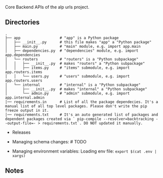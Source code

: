 Core Backend APIs of the alp urls project.

## Directories
```
.
├── app                  # "app" is a Python package
│   ├── __init__.py      # this file makes "app" a "Python package"
│   ├── main.py          # "main" module, e.g. import app.main
│   ├── dependencies.py  # "dependencies" module, e.g. import app.dependencies
│   └── routers          # "routers" is a "Python subpackage"
│   │   ├── __init__.py  # makes "routers" a "Python subpackage"
│   │   ├── items.py     # "items" submodule, e.g. import app.routers.items
│   │   └── users.py     # "users" submodule, e.g. import app.routers.users
│   └── internal         # "internal" is a "Python subpackage"
│       ├── __init__.py  # makes "internal" a "Python subpackage"
│       └── admin.py     # "admin" submodule, e.g. import app.internal.admin
│── requirements.in      # List of all the package dependecies. It's a manual list of all top level packages. Please don't write the pip freeze output in it.
│── requirements.txt     # It's an auto generated list of packages and dependent packages created via ` pip-compile --resolver=backtracking --output-file=- > requirements.txt`. DO NOT updated it manually.
```

* Releases
* Managing schema changes: # TODO

* Managing environment variables:
Loading env file: `export $(cat .env | xargs)`

## Notes

